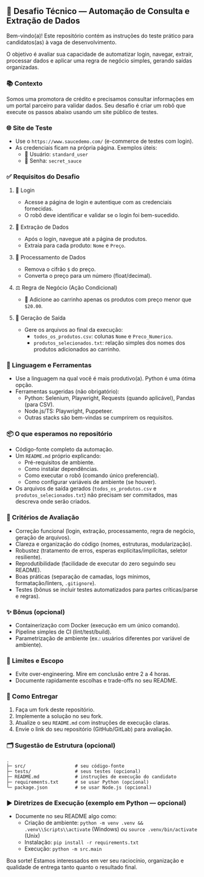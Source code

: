 ## 🧪 Desafio Técnico — Automação de Consulta e Extração de Dados

Bem-vindo(a)! Este repositório contém as instruções do teste prático para candidatos(as) à vaga de desenvolvimento.

O objetivo é avaliar sua capacidade de automatizar login, navegar, extrair, processar dados e aplicar uma regra de negócio simples, gerando saídas organizadas.

### 📚 Contexto
Somos uma promotora de crédito e precisamos consultar informações em um portal parceiro para validar dados. Seu desafio é criar um robô que execute os passos abaixo usando um site público de testes.

### 🌐 Site de Teste
- Use o `https://www.saucedemo.com/` (e-commerce de testes com login).
- As credenciais ficam na própria página. Exemplos úteis:
  - 👤 Usuário: `standard_user`
  - 🔑 Senha: `secret_sauce`

### ✅ Requisitos do Desafio
1. 🔐 Login
   - Acesse a página de login e autentique com as credenciais fornecidas.
   - O robô deve identificar e validar se o login foi bem-sucedido.

2. 🧾 Extração de Dados
   - Após o login, navegue até a página de produtos.
   - Extraia para cada produto: `Nome` e `Preço`.

3. 🧮 Processamento de Dados
   - Remova o cifrão `$` do preço.
   - Converta o preço para um número (float/decimal).

4. ⚖️ Regra de Negócio (Ação Condicional)
   - 🛒 Adicione ao carrinho apenas os produtos com preço menor que `$20.00`.

5. 📄 Geração de Saída
   - Gere os arquivos ao final da execução:
     - `todos_os_produtos.csv`: colunas `Nome` e `Preco_Numerico`.
     - `produtos_selecionados.txt`: relação simples dos nomes dos produtos adicionados ao carrinho.

### 🧰 Linguagem e Ferramentas
- Use a linguagem na qual você é mais produtivo(a). Python é uma ótima opção.
- Ferramentas sugeridas (não obrigatório):
  - Python: Selenium, Playwright, Requests (quando aplicável), Pandas (para CSV).
  - Node.js/TS: Playwright, Puppeteer.
  - Outras stacks são bem-vindas se cumprirem os requisitos.

### 📦 O que esperamos no repositório
- Código-fonte completo da automação.
- Um `README.md` próprio explicando:
  - Pré-requisitos de ambiente.
  - Como instalar dependências.
  - Como executar o robô (comando único preferencial).
  - Como configurar variáveis de ambiente (se houver).
- Os arquivos de saída gerados (`todos_os_produtos.csv` e `produtos_selecionados.txt`) não precisam ser commitados, mas descreva onde serão criados.

### 🧭 Critérios de Avaliação
- Correção funcional (login, extração, processamento, regra de negócio, geração de arquivos).
- Clareza e organização do código (nomes, estruturas, modularização).
- Robustez (tratamento de erros, esperas explícitas/implícitas, seletor resiliente).
- Reprodutibilidade (facilidade de executar do zero seguindo seu README).
- Boas práticas (separação de camadas, logs mínimos, formatação/linters, `.gitignore`).
- Testes (bônus se incluir testes automatizados para partes críticas/parse e regras).

### ✨ Bônus (opcional)
- Containerização com Docker (execução em um único comando).
- Pipeline simples de CI (lint/test/build).
- Parametrização de ambiente (ex.: usuários diferentes por variável de ambiente).

### 🚧 Limites e Escopo
- Evite over-engineering. Mire em conclusão entre 2 a 4 horas.
- Documente rapidamente escolhas e trade-offs no seu README.

### 🚀 Como Entregar
1. Faça um fork deste repositório.
2. Implemente a solução no seu fork.
3. Atualize o seu `README.md` com instruções de execução claras.
4. Envie o link do seu repositório (GitHub/GitLab) para avaliação.

### 🗂️ Sugestão de Estrutura (opcional)
```
.
├─ src/                  # seu código-fonte
├─ tests/                # seus testes (opcional)
├─ README.md             # instruções de execução do candidato
├─ requirements.txt      # se usar Python (opcional)
└─ package.json          # se usar Node.js (opcional)
```

### ▶️ Diretrizes de Execução (exemplo em Python — opcional)
- Documente no seu README algo como:
  - Criação de ambiente: `python -m venv .venv && .venv\\Scripts\\activate` (Windows) ou `source .venv/bin/activate` (Unix)
  - Instalação: `pip install -r requirements.txt`
  - Execução: `python -m src.main`

Boa sorte! Estamos interessados em ver seu raciocínio, organização e qualidade de entrega tanto quanto o resultado final.


